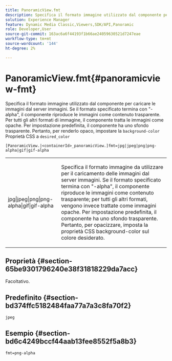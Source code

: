 ```yaml
---
title: PanoramicView.fmt
description: Specifica il formato immagine utilizzato dal componente per caricare le immagini dal server immagini.
solution: Experience Manager
feature: Dynamic Media Classic,Viewers,SDK/API,Panoramic
role: Developer,User
source-git-commit: 163ac6a6f44193f1b66ae24059630521d7247eae
workflow-type: tm+mt
source-wordcount: '144'
ht-degree: 2%

---
```


# PanoramicView.fmt{#panoramicview-fmt}

Specifica il formato immagine utilizzato dal componente per caricare le immagini dal server immagini. Se il formato specificato termina con &quot;-alpha&quot;, il componente riproduce le immagini come contenuto trasparente. Per tutti gli altri formati di immagine, il componente tratta le immagini come opache. Per impostazione predefinita, il componente ha uno sfondo trasparente. Pertanto, per renderlo opaco, impostare la `background-color` Proprietà CSS a `desired_color`

`[PanoramicView.|<containerId>_panoramicView.]fmt=jpg|jpeg|png|png-alpha|gif|gif-alpha`

<table id="table_AE7AAFA9B4374E31B51D06511EB96401"> 
 <tbody> 
  <tr> 
   <td colname="col1"> <p> <span class="codeph"> jpg|jpeg|png|png-alpha|gif|gif-alpha </span> </p> </td> 
   <td colname="col2"> <p> Specifica il formato immagine da utilizzare per il caricamento delle immagini dal server immagini. Se il formato specificato termina con "-alpha", il componente riproduce le immagini come contenuto trasparente; per tutti gli altri formati, vengono invece trattate come immagini opache. Per impostazione predefinita, il componente ha uno sfondo trasparente. Pertanto, per opacizzare, imposta la proprietà CSS background-color sul colore desiderato. </p> </td> 
  </tr> 
 </tbody> 
</table>

## Proprietà {#section-65be9301796240e38f31818229da7acc}

Facoltativo.

## Predefinito {#section-bd374ffc5182484faa77a7a3c8fa70f2}

`jpeg`

## Esempio {#section-bd6c4249bccf44aab13fee8552f5a8b3}

`fmt=png-alpha`
